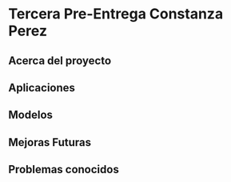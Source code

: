 # Tercera Pre-Entrega Constanza Perez

## Acerca del proyecto

## Aplicaciones

## Modelos

## Mejoras Futuras

## Problemas conocidos